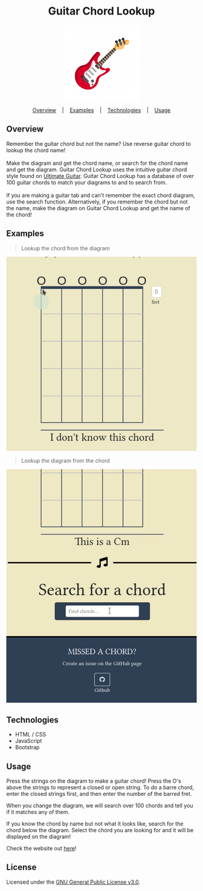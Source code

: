 <h1 align="center">Guitar Chord Lookup</h1>

<p align="center">
  <a href="https://alexblackwell.ca/pages/chord/">
    <img src="./img/favicon.jpg"/>
  </a>
</p>

<p align="center">
  <a href="#overview">Overview</a>
  &nbsp;&nbsp;&nbsp;|&nbsp;&nbsp;&nbsp;
  <a href="#examples">Examples</a>
  &nbsp;&nbsp;&nbsp;|&nbsp;&nbsp;&nbsp;
  <a href="#technologies">Technologies</a>
  &nbsp;&nbsp;&nbsp;|&nbsp;&nbsp;&nbsp;
  <a href="#usage">Usage</a>
</p>

## Overview
<p>
Remember the guitar chord but not the name? Use reverse guitar chord to lookup the chord name!
<br><br>
Make the diagram and get the chord name, or search for the chord name and get the diagram. Guitar Chord Lookup uses the intuitive guitar chord style found on <a href="https://www.ultimate-guitar.com/">Ultimate Guitar</a>. Guitar Chord Lookup has a database of over 100 guitar chords to match your diagrams to and to search from.
<br><br>
If you are making a guitar tab and can't remember the exact chord diagram, use the search function. Alternatively, if you remember the chord but not the name, make the diagram on Guitar Chord Lookup and get the name of the chord!
</p>

## Examples

> Lookup the chord from the diagram

<p align="center">
  <a href="https://alexblackwell.ca/pages/chord/">
    <img src="./.pictures/diagram-to-chord.gif"/>
  </a>
</p>

> Lookup the diagram from the chord

<p align="center">
  <a href="https://alexblackwell.ca/pages/chord/">
    <img src="./.pictures/chord-to-diagram.gif"/>
  </a>
</p>

## Technologies

- HTML / CSS
- JavaScript
- Bootstrap

## Usage
<p>
Press the strings on the diagram to make a guitar chord! Press the O's above the strings to represent a closed or open string. To do a barre chord, enter the closed strings first, and then enter the number of the barred fret.

When you change the diagram, we will search over 100 chords and tell you if it matches any of them.

If you know the chord by name but not what it looks like, search for the chord below the diagram. Select the chord you are looking for and it will be displayed on the diagram!

Check the website out <a href="https://alexblackwell.ca/pages/chord/">here</a>!
</p>

## License
Licensed under the [GNU General Public License v3.0](LICENSE).
